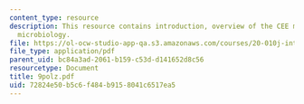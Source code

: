 ```yaml
---
content_type: resource
description: This resource contains introduction, overview of the CEE major, and environmental
  microbiology.
file: https://ol-ocw-studio-app-qa.s3.amazonaws.com/courses/20-010j-introduction-to-bioengineering-be-010j-spring-2006/72824e50b5c6f484b9158041c6517ea5_9polz.pdf
file_type: application/pdf
parent_uid: bc84a3ad-2061-b159-c53d-d141652d8c56
resourcetype: Document
title: 9polz.pdf
uid: 72824e50-b5c6-f484-b915-8041c6517ea5
---
```

